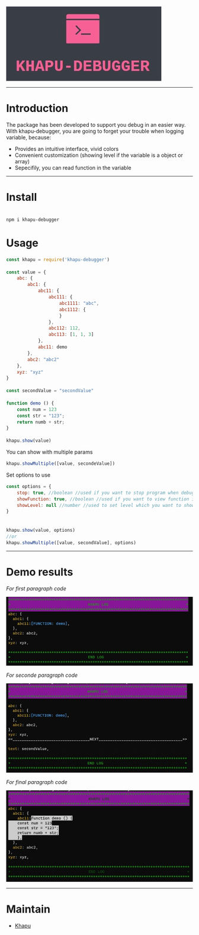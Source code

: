 ![alt](https://github.com/khapu2906/nodejs-debugger-khapu/blob/main/src/medias/logo.jpg)


---
# Introduction

The package has been developed to support you debug in an easier way. With khapu-debugger, you are going to forget your trouble when logging variable, because:
 * Provides an intuitive interface, vivid colors
 * Convenient customization (showing level if the variable is a object or array)
 * Sepecifily, you can read function in the variable
 
---

# Install
```

npm i khapu-debugger

```

# Usage

```js
const khapu = require('khapu-debugger')

const value = {
    abc: {
        abc1: {
            abc11: {
                abc111: {
                    abc1111: "abc",
                    abc1112: {
                    }
                },
                abc112: 112,
                abc113: [1, 1, 3]
            },
            abc11: demo
        },
        abc2: "abc2"
    },
    xyz: "xyz"
}

const secondValue = "secondValue"

function demo () {
    const num = 123
    const str = "123";
    return numb + str;
}

khapu.show(value)

```

You can show with multiple params

```js
khapu.showMultiple([value, secondeValue])
```

Set options to use
```js
const options = {
    stop: true, //boolean //used if you want to stop program when debugging
    showFunction: true, //boolean //used if you want to view function in the debugging variable
    showLevel: null //number //used to set level which you want to show, if its value is null, all level of the variable
}


khapu.show(value, options)
//or
khapu.showMultiple([value, secondValue], options)

```

---
# Demo results

*For first paragraph code*

![alt](https://github.com/khapu2906/nodejs-debugger-khapu/blob/main/src/medias/showNotConfig.jpg)

*For seconde paragraph code*

![alt](https://github.com/khapu2906/nodejs-debugger-khapu/blob/main/src/medias/showMutipleNotConfig.jpg)

*For final paragraph code*

![alt](https://github.com/khapu2906/nodejs-debugger-khapu/blob/main/src/medias/showWithConfig.jpg)

---

# Maintain

* [Khapu](https://github.com/khapuonstage)
